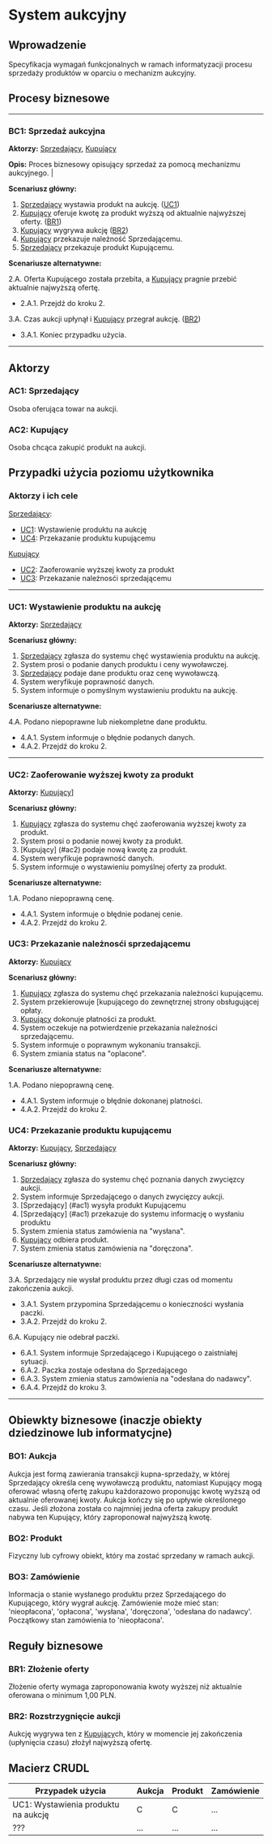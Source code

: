# System aukcyjny

## Wprowadzenie

Specyfikacja wymagań funkcjonalnych w ramach informatyzacji procesu sprzedaży produktów w oparciu o mechanizm aukcyjny. 

## Procesy biznesowe

---
<a id="bc1"></a>
### BC1: Sprzedaż aukcyjna 

**Aktorzy:** [Sprzedający](#ac1), [Kupujący](#ac2)

**Opis:** Proces biznesowy opisujący sprzedaż za pomocą mechanizmu aukcyjnego. |

**Scenariusz główny:**
1. [Sprzedający](#ac1) wystawia produkt na aukcję. ([UC1](#uc1))
2. [Kupujący](#ac2) oferuje kwotę za produkt wyższą od aktualnie najwyższej oferty. ([BR1](#br1))
3. [Kupujący](#ac2) wygrywa aukcję ([BR2](#br2))
4. [Kupujący](#ac2) przekazuje należność Sprzedającemu.
5. [Sprzedający](#ac1) przekazuje produkt Kupującemu.

**Scenariusze alternatywne:** 

2.A. Oferta Kupującego została przebita, a [Kupujący](#ac2) pragnie przebić aktualnie najwyższą ofertę.
* 2.A.1. Przejdź do kroku 2.

3.A. Czas aukcji upłynął i [Kupujący](#ac2) przegrał aukcję. ([BR2](#br2))
* 3.A.1. Koniec przypadku użycia.

---

## Aktorzy

<a id="ac1"></a>
### AC1: Sprzedający

Osoba oferująca towar na aukcji.

<a id="ac2"></a>
### AC2: Kupujący

Osoba chcąca zakupić produkt na aukcji.


## Przypadki użycia poziomu użytkownika

### Aktorzy i ich cele

[Sprzedający](#ac1):
* [UC1](#uc1): Wystawienie produktu na aukcję
* [UC4](#uc4): Przekazanie produktu kupującemu

[Kupujący](#ac2)
* [UC2](#uc2): Zaoferowanie wyższej kwoty za produkt
* [UC3](#uc3): Przekazanie należnosći sprzedającemu

---
<a id="uc1"></a>
### UC1: Wystawienie produktu na aukcję

**Aktorzy:** [Sprzedający](#ac1)

**Scenariusz główny:**
1. [Sprzedający](#ac1) zgłasza do systemu chęć wystawienia produktu na aukcję.
2. System prosi o podanie danych produktu i ceny wywoławczej.
3. [Sprzedający](#ac1) podaje dane produktu oraz cenę wywoławczą.
4. System weryfikuje poprawność danych.
5. System informuje o pomyślnym wystawieniu produktu na aukcję.

**Scenariusze alternatywne:** 

4.A. Podano niepoprawne lub niekompletne dane produktu.
* 4.A.1. System informuje o błędnie podanych danych.
* 4.A.2. Przejdź do kroku 2.

---

<a id="uc2"></a>
### UC2: Zaoferowanie wyższej kwoty za produkt

**Aktorzy:** [Kupujący](#ac2)]

**Scenariusz główny:**
1. [Kupujący](#ac2) zgłasza do systemu chęć zaoferowania wyższej kwoty za produkt.
2. System prosi o podanie nowej kwoty za produkt.
3. [Kupujący] (#ac2) podaje nową kwotę za produkt.
4. System weryfikuje poprawność danych.
5. System informuje o wystawieniu pomyślnej oferty za produkt.

**Scenariusze alternatywne:** 

1.A. Podano niepoprawną cenę.
* 4.A.1. System informuje o błędnie podanej cenie.
* 4.A.2. Przejdź do kroku 2.

### UC3: Przekazanie należnosći sprzedającemu

**Aktorzy:** [Kupujący](#ac2)

**Scenariusz główny:**
1. [Kupujący](#ac2) zgłasza do systemu chęć przekazania należności kupującemu.
2. System przekierowuje [kupującego do zewnętrznej strony obsługującej opłaty.
3. [Kupujący](#ac2) dokonuje płatności za produkt.
4. System oczekuje na potwierdzenie przekazania należności sprzedającemu.
5. System informuje o poprawnym wykonaniu transakcji.
6. System zmiania status na "oplacone".

**Scenariusze alternatywne:** 

1.A. Podano niepoprawną cenę.
* 4.A.1. System informuje o błędnie dokonanej platności.
* 4.A.2. Przejdź do kroku 2.

### UC4: Przekazanie produktu kupującemu

**Aktorzy:** [Kupujący](#ac2), [Sprzedający](#ac1)

**Scenariusz główny:**
1. [Sprzedający](#ac1) zgłasza do systemu chęć poznania danych zwycięzcy aukcji.
2. System informuje Sprzedającego o danych zwycięzcy aukcji.
3. [Sprzedający] (#ac1) wysyła produkt Kupującemu
4. [Sprzedający] (#ac1) przekazuje do systemu informację o wysłaniu produktu
5. System zmienia status zamówienia na "wysłana".
6. [Kupujący](#ac2) odbiera produkt.
7. System zmienia status zamówienia na "doręczona".


**Scenariusze alternatywne:** 

3.A. Sprzedający nie wysłał produktu przez długi czas od momentu zakończenia aukcji. 
* 3.A.1. System przypomina Sprzedającemu o konieczności wysłania paczki.
* 3.A.2. Przejdź do kroku 2.

6.A. Kupujący nie odebrał paczki.
* 6.A.1. System informuje Sprzedającego i Kupującego o zaistniałej sytuacji.
* 6.A.2. Paczka zostaje odesłana do Sprzedającego
* 6.A.3. System zmienia status zamówienia na "odesłana do nadawcy".
* 6.A.4. Przejdź do kroku 3.
---

## Obiewkty biznesowe (inaczje obiekty dziedzinowe lub informatycjne)

### BO1: Aukcja

Aukcja jest formą zawierania transakcji kupna-sprzedaży, w której Sprzedający określa cenę wywoławczą produktu, natomiast Kupujący mogą oferować własną ofertę zakupu każdorazowo proponując kwotę wyższą od aktualnie oferowanej kwoty. Aukcja kończy się po upływie określonego czasu. Jeśli złożona została co najmniej jedna oferta zakupy produkt nabywa ten Kupujący, który zaproponował najwyższą kwotę. 

### BO2: Produkt

Fizyczny lub cyfrowy obiekt, który ma zostać sprzedany w ramach aukcji.
### BO3: Zamówienie

Informacja o stanie wysłanego produktu przez Sprzedającego do Kupującego, który wygrał aukcję. Zamówienie może mieć stan: 'nieopłacona', 'opłacona', 'wysłana', 'doręczona', 'odesłana do nadawcy'. Początkowy stan zamówienia to 'nieopłacona'.

## Reguły biznesowe

<a id="br1"></a>
### BR1: Złożenie oferty

Złożenie oferty wymaga zaproponowania kwoty wyższej niż aktualnie oferowana o minimum 1,00 PLN.


<a id="br2"></a>
### BR2: Rozstrzygnięcie aukcji

Aukcję wygrywa ten z [Kupujący](#ac2)ch, który w momencie jej zakończenia (upłynięcia czasu) złożył najwyższą ofertę.

## Macierz CRUDL


| Przypadek użycia                                  | Aukcja | Produkt | Zamówienie |
| ------------------------------------------------- | ------ | ------- | --- |
| UC1: Wystawienia produktu na aukcję               |    C   |    C    | ... |
| ???                                               |  ...   |  ...    | ... |

